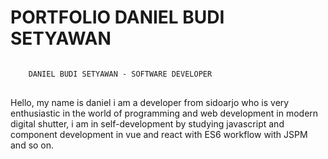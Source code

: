# PORTFOLIO DANIEL BUDI SETYAWAN

```HTML

    DANIEL BUDI SETYAWAN - SOFTWARE DEVELOPER
    
```

Hello, my name is daniel i am a developer from sidoarjo who is very enthusiastic in the world of programming and web development in modern digital shutter, i am in self-development by studying javascript and component development in vue and react with ES6 workflow with JSPM and so on.